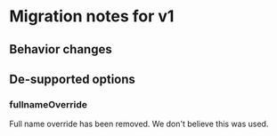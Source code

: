 # Migration notes for v1

## Behavior changes

###

## De-supported options

### fullnameOverride
Full name override has been removed. We don't believe this was used.

